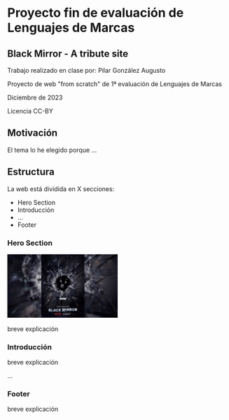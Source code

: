 <h1>Proyecto fin de evaluación de Lenguajes de Marcas</h1>
<h2>Black Mirror - A tribute site</h2>

<p>Trabajo realizado en clase por: Pilar González Augusto</p>
<p>Proyecto de web "from scratch" de 1ª evaluación de Lenguajes de Marcas</p>
<p>Diciembre de 2023 </p>
<p>Licencia CC-BY</p>

<h2>Motivación</h2>
<p>El tema lo he elegido porque ...</p>

<h2>Estructura</h2>
<p>La web está dividida en  X secciones:</p>
<ul>
  <li>Hero Section</li>  
  <li>Introducción</li>
  <li>...</li>
  <li>Footer</li>
</ul>

<h3>Hero Section</h3>
<img src="./bm-readme/hero.png" alt="imagen de hero section" style="width:50%">
<p>breve explicación </p>

<h3>Introducción</h3>
<p>breve explicación </p>

<p>...</p>

<h3>Footer</h3>
<p>breve explicación </p>

